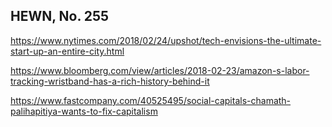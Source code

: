 ## HEWN, No. 255

https://www.nytimes.com/2018/02/24/upshot/tech-envisions-the-ultimate-start-up-an-entire-city.html

https://www.bloomberg.com/view/articles/2018-02-23/amazon-s-labor-tracking-wristband-has-a-rich-history-behind-it

https://www.fastcompany.com/40525495/social-capitals-chamath-palihapitiya-wants-to-fix-capitalism
